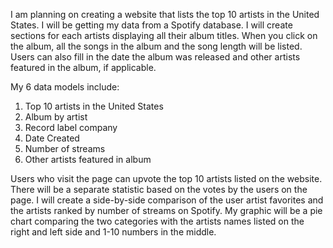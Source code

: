 I am planning on creating a website that lists the top 10 artists in the United States. I will be getting my data from a Spotify database. I will create sections for each artists displaying all their album titles. When you click on the album, all the songs in the album and the song length will be listed. Users can also fill in the date the album was released and other artists featured in the album, if applicable. 

My 6 data models include:
1. Top 10 artists in the United States
2. Album by artist
3. Record label company
4. Date Created
5. Number of streams
6. Other artists featured in album

Users who visit the page can upvote the top 10 artists listed on the website. There will be a separate statistic based on the votes by the users on the page. I will create a side-by-side comparison of the user artist favorites and the artists ranked by number of streams on Spotify. My graphic will be a pie chart comparing the two categories with the artists names listed on the right and left side and 1-10 numbers in the middle. 
